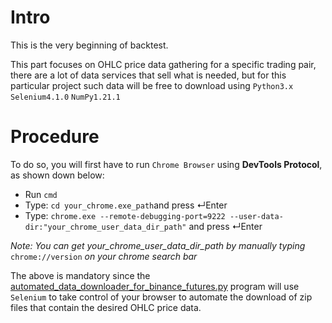 # Intro

This is the very beginning of backtest. 

This part focuses on OHLC price data gathering for a specific trading pair, there are a lot of data services that sell what is needed, but for this particular project such data will be free to download using `Python3.x` `Selenium4.1.0` `NumPy1.21.1`

# Procedure

To do so, you will first have to run `Chrome Browser` using **DevTools Protocol**, as shown down below:

* Run `cmd`
* Type: `cd your_chrome.exe_path`and press ↵Enter
* Type: `chrome.exe --remote-debugging-port=9222 --user-data-dir:"your_chrome_user_data_dir_path"` and press ↵Enter

*Note: You can get your_chrome_user_data_dir_path by manually typing* `chrome://version` *on your chrome search bar*

The above is mandatory since the <a href="https://github.com/noahverner1995/Binance-Futures-Trading-Strategies/blob/main/Data%20gathering/data_downloader/automated_data_downloader_for_binance_futures.py">automated_data_downloader_for_binance_futures.py</a> program will use `Selenium` to take control of your browser to automate the download of zip files that contain the desired OHLC price data.

